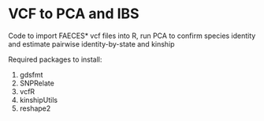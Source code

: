 # VCF to PCA and IBS
Code to import FAECES* vcf files into R, run PCA to confirm species identity and estimate pairwise identity-by-state and kinship 

Required packages to install:

1. gdsfmt
2. SNPRelate
3. vcfR
4. kinshipUtils
5. reshape2

